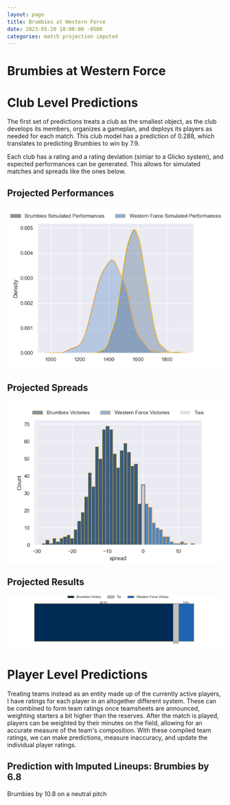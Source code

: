 ```yaml
---  
layout: page  
title: Brumbies at Western Force  
date: 2023-05-20 18:00:00 -0500  
categories: match projection imputed  
---
```

# Brumbies at Western Force

# Club Level Predictions


The first set of predictions treats a club as the smallest object, as the club develops its members, organizes a gameplan, and deploys its players as needed for each match. This club model has a prediction of 0.288, which translates to predicting Brumbies to win by 7.9.

Each club has a rating and a rating deviation (simiar to a Glicko system), and expected performances can be generated. This allows for simulated matches and spreads like the ones below.
## Projected Performances


![Projected Performances](plots/performances_2023-05-20-WesternForce-Brumbies.png)
## Projected Spreads


![Projected Spreads](plots/spreads_2023-05-20-WesternForce-Brumbies.png)
## Projected Results


![Projected Results](plots/resultbar_2023-05-20-WesternForce-Brumbies.png)
# Player Level Predictions


Treating teams instead as an entity made up of the currently active players, I have ratings for each player in an altogether different system. These can be combined to form team ratings once teamsheets are announced, weighting starters a bit higher than the reserves. After the match is played, players can be weighted by their minutes on the field, allowing for an accurate measure of the team's composition. With these compiled team ratings, we can make predictions, measure inaccuracy, and update the individual player ratings.
## Prediction with Imputed Lineups: Brumbies by 6.8


Brumbies by 10.8 on a neutral pitch

